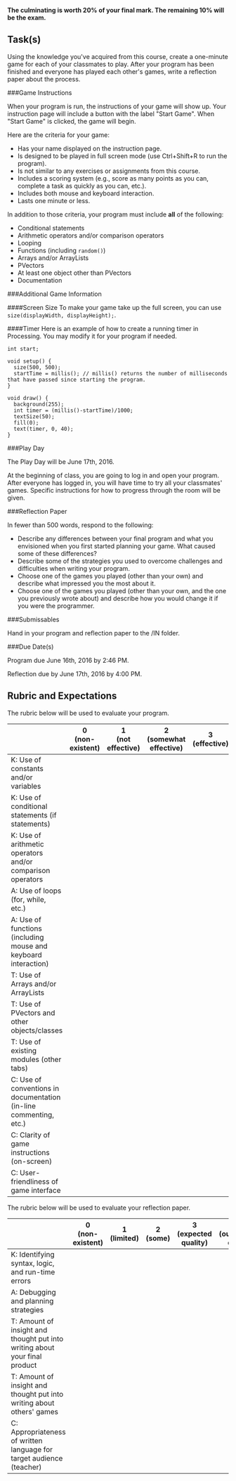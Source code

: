 **The culminating is worth 20% of your final mark. The remaining 10% will be the exam.**

Task(s)
-------

Using the knowledge you've acquired from this course, create a one-minute game for each of your classmates to play. After your program has been finished and everyone has played each other's games, write a reflection paper about the process.


###Game Instructions

When your program is run, the instructions of your game will show up. Your instruction page will include a button with the label "Start Game". When "Start Game" is clicked, the game will begin.

Here are the criteria for your game:
* Has your name displayed on the instruction page.
* Is designed to be played in full screen mode (use Ctrl+Shift+R to run the program).
* Is not similar to any exercises or assignments from this course.
* Includes a scoring system (e.g., score as many points as you can, complete a task as quickly as you can, etc.).
* Includes both mouse and keyboard interaction.
* Lasts one minute or less.

In addition to those criteria, your program must include **all** of the following:
* Conditional statements
* Arithmetic operators and/or comparison operators
* Looping
* Functions (including ```random()```)
* Arrays and/or ArrayLists
* PVectors
* At least one object other than PVectors
* Documentation


###Additional Game Information

####Screen Size
To make your game take up the full screen, you can use ```size(displayWidth, displayHeight);```.

####Timer
Here is an example of how to create a running timer in Processing. You may modify it for your program if needed.

```processing
int start;

void setup() {
  size(500, 500);
  startTime = millis(); // millis() returns the number of milliseconds that have passed since starting the program.
}

void draw() { 
  background(255);
  int timer = (millis()-startTime)/1000; 
  textSize(50); 
  fill(0); 
  text(timer, 0, 40);
}
```


###Play Day

The Play Day will be June 17th, 2016.

At the beginning of class, you are going to log in and open your program. After everyone has logged in, you will have time to try all your classmates' games. Specific instructions for how to progress through the room will be given.


###Reflection Paper

In fewer than 500 words, respond to the following:

* Describe any differences between your final program and what you envisioned when you first started planning your game. What caused some of these differences?
* Describe some of the strategies you used to overcome challenges and difficulties when writing your program.
* Choose one of the games you played (other than your own) and describe what impressed you the most about it.
* Choose one of the games you played (other than your own, and the one you previously wrote about) and describe how you would change it if you were the programmer.


###Submissables

Hand in your program and reflection paper to the /IN folder.


###Due Date(s)

Program due June 16th, 2016 by 2:46 PM.

Reflection due by June 17th, 2016 by 4:00 PM.


Rubric and Expectations
-----------------------

The rubric below will be used to evaluate your program.

| | 0 <br> (non-existent) | 1 <br> (not effective) | 2 <br> (somewhat effective) | 3 <br> (effective) | 4 <br> (very effective) |
| --- | --- | --- | --- | --- | --- |
| K: Use of constants and/or variables  | | | | | |
| K: Use of conditional statements (if statements)  | | | | | |
| K: Use of arithmetic operators and/or comparison operators  | | | | | |
| A: Use of loops (for, while, etc.)  | | | | | |
| A: Use of functions (including mouse and keyboard interaction)  | | | | | |
| T: Use of Arrays and/or ArrayLists  | | | | | |
| T: Use of PVectors and other objects/classes  | | | | | |
| T: Use of existing modules (other tabs)  | | | | | |
| C: Use of conventions in documentation (in-line commenting, etc.)  | | | | | |
| C: Clarity of game instructions (on-screen)  | | | | | |
| C: User-friendliness of game interface  | | | | | |

The rubric below will be used to evaluate your reflection paper.

| | 0 <br> (non-existent) | 1 <br> (limited) | 2 <br> (some) | 3 <br> (expected quality) | 4 <br> (outstanding quality) |
| --- | --- | --- | --- | --- | --- |
| K: Identifying syntax, logic, and run-time errors  | | | | | |
| A: Debugging and planning strategies  | | | | | |
| T: Amount of insight and thought put into writing about your final product | | | | | |
| T: Amount of insight and thought put into writing about others' games | | | | | |
| C: Appropriateness of written language for target audience (teacher) | | | | | |
